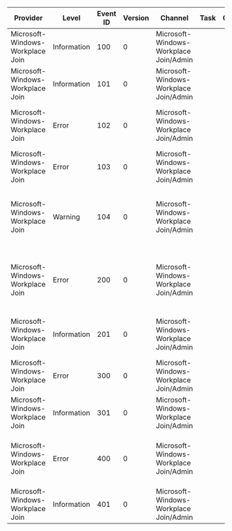 Provider                          |  Level        |  Event ID  |  Version  |  Channel                                 |  Task  |  Opcode  |  Keyword  |  Message
----------------------------------|---------------|------------|-----------|------------------------------------------|--------|----------|-----------|---------------------------------------------------------------------------------------------------------------------------------------------------------------------------
Microsoft-Windows-Workplace Join  |  Information  |  100       |  0        |  Microsoft-Windows-Workplace Join/Admin  |        |          |           |  Workplace Join discovery succeeded.
Microsoft-Windows-Workplace Join  |  Information  |  101       |  0        |  Microsoft-Windows-Workplace Join/Admin  |        |          |           |  Workplace Join discovery will query redirect location from '{ServiceUri}'.
Microsoft-Windows-Workplace Join  |  Error        |  102       |  0        |  Microsoft-Windows-Workplace Join/Admin  |        |          |           |  Workplace Join discovery failed.Exit code: {ExitCode}.Error Message: {ErrorMessage}Could not connect to '{ServiceUri}'.
Microsoft-Windows-Workplace Join  |  Error        |  103       |  0        |  Microsoft-Windows-Workplace Join/Admin  |        |          |           |  Workplace Join discovery failed. Server returned http status {HttpStatus}.Service URI: {ServiceUri}
Microsoft-Windows-Workplace Join  |  Warning      |  104       |  0        |  Microsoft-Windows-Workplace Join/Admin  |        |          |           |  Adding URI {Uri} to the '{ZoneUriIsAddedTo}' zone in  Internet Explorer failed with error (HRESULT) {ExitCode} because it already exists in the '{ZoneUriExistsIn}' zone.
Microsoft-Windows-Workplace Join  |  Error        |  200       |  0        |  Microsoft-Windows-Workplace Join/Admin  |        |          |           |  Workplace Join operation failed. Activity Id: {ActivityId}Exit code: {ExitCode}Error Message: {ErrorMessage}Registration Service URI: {RegistrationServiceUri}
Microsoft-Windows-Workplace Join  |  Information  |  201       |  0        |  Microsoft-Windows-Workplace Join/Admin  |        |          |           |  Workplace Join operation succeeded. Activity Id: {ActivityId}Registration Service URI: {RegistrationServiceUri}
Microsoft-Windows-Workplace Join  |  Error        |  300       |  0        |  Microsoft-Windows-Workplace Join/Admin  |        |          |           |  Workplace Leave operation failed.Exit code {ExitCode}Error Message: {ErrorMessage}
Microsoft-Windows-Workplace Join  |  Information  |  301       |  0        |  Microsoft-Windows-Workplace Join/Admin  |        |          |           |
Microsoft-Windows-Workplace Join  |  Error        |  400       |  0        |  Microsoft-Windows-Workplace Join/Admin  |        |          |           |  Auto workplace error:Error Message: {ErrorMessage}{ErrorData}Error code: {ExitCode}Error code interpretation: {ErrorCodeText}
Microsoft-Windows-Workplace Join  |  Information  |  401       |  0        |  Microsoft-Windows-Workplace Join/Admin  |        |          |           |  {Message}{Data}